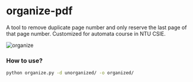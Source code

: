 # organize-pdf

A tool to remove duplicate page number and only reserve the last page of that page number. Customized for automata course in NTU CSIE.

![organize](https://user-images.githubusercontent.com/74884625/205323550-eb1614d5-2617-4948-8615-388acef5dd0a.gif)

### How to use?

```sh
python organize.py -d unorganized/ -o organized/
```
